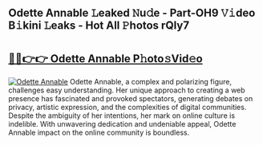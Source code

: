 ## Odette Annable 𝙻eaked 𝙽u𝚍e - Part-OH9 𝚅𝚒deo B𝚒kini 𝙻eaks - Hot All 𝙿hotos rQIy7

# <h2><a href="http://ld3w6r4.urlbe.top/?page=Odette+Annable">🔗🔗👉👉 Odette Annable P𝚑oto𝚜Vid𝚎o</a></h2>

[![Odette Annable](https://i.imgur.com/eBuTRDB.gif)](http://ld3w6r4.urlbe.top/?page=Odette+Annable)
Odette Annable, a complex and polarizing figure, challenges easy understanding. Her unique approach to creating a web presence has fascinated and provoked spectators, generating debates on privacy, artistic expression, and the complexities of digital communities. Despite the ambiguity of her intentions, her mark on online culture is indelible. With unwavering dedication and undeniable appeal, Odette Annable impact on the online community is boundless.
